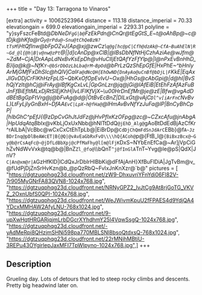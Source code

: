 +++
title = "Day 13: Tarragona to Vinaros"

[extra]
activity = 10062523964
distance = 113.18
distance_imperial = 70.33
elevationgain = 699.0
elevationgain_imperial = 2293.31
polyline = "y}syFszcFeBtd@_DbNeD`FgG|b@`FzEkPdn@_CnQr@tEgGtS_E~t@oAhBp@~c@tDjk@hKfa@rG`y@rPdu@~Snu@tChQeBzN?tTsM`\\HtQfInw@bFpOZvJ{Ap@xj@zwCz\\`q@g[hc@pC|Cfh@dzAk@~CfA~BuAhElN|R~Gd_@l{@h|B|v@nw@zPt`@|]d]cAnDp@xClB|@lBsDbNfNtHjCzhAziAe@wJfm@~ZdM~CjA|DrAApLdNxBvKsEpDh@vHuClIjEtQAfYzFfYlp@|l@nPxEvBnHhD_B}Ija@k@~NfK`Y~@bSrDbOzLbLba@rM~BpOd`@bPrLzQzShEpGfE|HxPhE~^bHnIyArMjGMfFxDhSlc@hQlVjCaI`Fa@dNcQH{EhOwND{DnAyAo@uCnBf@bDjL|F`KkE|EqAxJlGvDDjCrFlKhHzFpLlS~QbKxOfOpEvIvU~Ox@|HhGs@cAbGpi@|d@hI|BvShQjYzIt@hCj@iFrAy@lBfKgCxLvL|GpGnLzr@jq@jGi@lAfEiB|EtEhFzAfAzFuBJnFfBiEfItMLxDjRtSlEjKhH|IvLlFlKfVjX~\\u00HrDnEfMr_@je@zE|Bfw@vgAdDdBEtBgGpFtVrg@j@bFvAg@d@|OtBvEcBnZ|DlLxGt@vAjC`Dl^v[iArFnC`NvBvL}LtFyLjIyGnBxH~DfAA`EvC|LpX~h@fHa@`@lHmAvBvNfYzJuFa@lP|BnCyBhCpP|[hIbGhC^pEfJ{@zDpCvGhJtJdFz@jHvPfIxKzOFpg@zc@~CZxcAfu@jnAbgA|HpUdqAtqBbIx_@vKbLjOxUxNbb@hNlTtDdQ`@jEhD_Alg@`gAoBtDdEdBjAzCfKr^rAlLbA|VcBbc@wCxCxCtEhTpLb@|EiBrDp@`CdDjChQmFdSnJdArC`EBb}@f`A~JzBDrInq@pDlBeAWcET|B{@Q|@vAvEaGbRxFvO\\\\hQ{ACoh@`p@{FtB_l@`{BiBxzBcx@~Gy@b@rCsAqFc@~@jDfLdBbXpj@cPfMaFhy@l[m@lFjK`DxS~NYbEnEfCa@~Ar]jVpCiGhZvNdWvVxk@tq@b@|BnZ`Zl_@fo@`\\\\bQnT`^j@fInGlA`TnT~Yvg@le@pS|QdX|JnV?`C|An@xm@r|A`GzHfKlD|lCdQxJrDbIrHlBbKi@dFfAjAnH}XfBuFlDiA|JgTvBm@v_@fUdPjDjZnSrHvKzn@b_@pQzRbQ~FvIxJnKnXzr@`b@"
pictures = [ "https://dgtzuqphqg23d.cloudfront.net/zW9-DhxuvriYFnYdi06Fl82V-7r905MyGNrFA83QVN8-1024x768.jpg", "https://dgtzuqphqg23d.cloudfront.net/NRNyGPZ2_IvJtCg9At8rjGoTG_VKVZ_2OxnUbfS0QPI-1024x768.jpg", "https://dgtzuqphqg23d.cloudfront.net/WeJWivmKpuU2fFPAES4d9YdjQA4YDcxMMHAW2AfyLNU-768x1024.jpg", "https://dgtzuqphqg23d.cloudfront.net/9-upXwHqtHRGARjqjmLrbDGcrXYhdhmY25l4VqwSsgQ-1024x768.jpg", "https://dgtzuqphqg23d.cloudfront.net/-yAdMeRpi8QHzjmSHNi598pa770MBLSNl8bsoQtdxsQ-768x1024.jpg", "https://dgtzuqphqg23d.cloudfront.net/22rMNihMBtiU-3REPu43OYgirlepJaxMFI7TpWIpyno-1024x768.jpg",]
+++

## Description

Grueling day. Lots of detours that led to steep rocky climbs and descents. Pretty big headwind later on.
